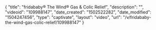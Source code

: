 {
    "title": "fridababy&reg; The Wind&reg; Gas &amp; Colic Relief",
    "description": "",
    "videoid": "109988147",
    "date_created": "1502522282",
    "date_modified": "1504247456",
    "type": "captivate",
    "layout": "video",
    "url": "\/v\/fridababy-the-wind-gas-colic-relief\/109988147"
}